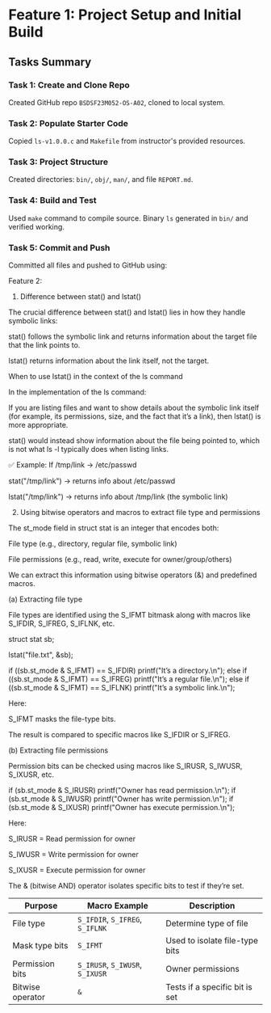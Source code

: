 # Feature 1: Project Setup and Initial Build

## Tasks Summary

### Task 1: Create and Clone Repo
Created GitHub repo `BSDSF23M052-OS-A02`, cloned to local system.

### Task 2: Populate Starter Code
Copied `ls-v1.0.0.c` and `Makefile` from instructor's provided resources.

### Task 3: Project Structure
Created directories: `bin/`, `obj/`, `man/`, and file `REPORT.md`.

### Task 4: Build and Test
Used `make` command to compile source. Binary `ls` generated in `bin/` and verified working.

### Task 5: Commit and Push
Committed all files and pushed to GitHub using:

Feature 2:

1. Difference between stat() and lstat()

The crucial difference between stat() and lstat() lies in how they handle symbolic links:

stat() follows the symbolic link and returns information about the target file that the link points to.

lstat() returns information about the link itself, not the target.

When to use lstat() in the context of the ls command

In the implementation of the ls command:

If you are listing files and want to show details about the symbolic link itself (for example, its permissions, size, and the fact that it’s a link), then lstat() is more appropriate.

stat() would instead show information about the file being pointed to, which is not what ls -l typically does when listing links.

✅ Example:
If /tmp/link -> /etc/passwd

stat("/tmp/link") → returns info about /etc/passwd

lstat("/tmp/link") → returns info about /tmp/link (the symbolic link)

2. Using bitwise operators and macros to extract file type and permissions

The st_mode field in struct stat is an integer that encodes both:

File type (e.g., directory, regular file, symbolic link)

File permissions (e.g., read, write, execute for owner/group/others)

We can extract this information using bitwise operators (&) and predefined macros.

(a) Extracting file type

File types are identified using the S_IFMT bitmask along with macros like S_IFDIR, S_IFREG, S_IFLNK, etc.

struct stat sb;

lstat("file.txt", &sb);

if ((sb.st_mode & S_IFMT) == S_IFDIR)
    printf("It’s a directory.\n");
else if ((sb.st_mode & S_IFMT) == S_IFREG)
    printf("It’s a regular file.\n");
else if ((sb.st_mode & S_IFMT) == S_IFLNK)
    printf("It’s a symbolic link.\n");


Here:

S_IFMT masks the file-type bits.

The result is compared to specific macros like S_IFDIR or S_IFREG.

(b) Extracting file permissions

Permission bits can be checked using macros like S_IRUSR, S_IWUSR, S_IXUSR, etc.

if (sb.st_mode & S_IRUSR)
    printf("Owner has read permission.\n");
if (sb.st_mode & S_IWUSR)
    printf("Owner has write permission.\n");
if (sb.st_mode & S_IXUSR)
    printf("Owner has execute permission.\n");


Here:

S_IRUSR = Read permission for owner

S_IWUSR = Write permission for owner

S_IXUSR = Execute permission for owner

The & (bitwise AND) operator isolates specific bits to test if they’re set.


| Purpose          | Macro Example                   | Description                    |
| ---------------- | ------------------------------- | ------------------------------ |
| File type        | `S_IFDIR`, `S_IFREG`, `S_IFLNK` | Determine type of file         |
| Mask type bits   | `S_IFMT`                        | Used to isolate file-type bits |
| Permission bits  | `S_IRUSR`, `S_IWUSR`, `S_IXUSR` | Owner permissions              |
| Bitwise operator | `&`                             | Tests if a specific bit is set |



